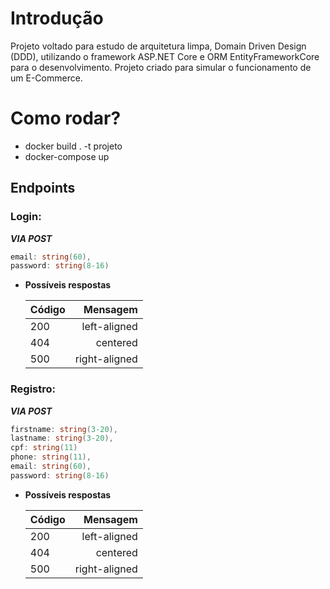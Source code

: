 # Introdução
Projeto voltado para estudo de arquitetura limpa, Domain Driven Design (DDD), utilizando o framework ASP.NET Core e ORM EntityFrameworkCore para o desenvolvimento. Projeto criado para simular o funcionamento de um E-Commerce.

# Como rodar?
- docker build . -t projeto
- docker-compose up

## Endpoints

### Login:
***VIA POST***
```csharp
email: string(60),
password: string(8-16)
```

- **Possíveis respostas** <br/>

  | Código   |      Mensagem      |
  |----------|-------------:|
  | 200 |  left-aligned |
  | 404 |    centered   |  
  | 500 | right-aligned | 

### Registro:
***VIA POST***
```csharp
firstname: string(3-20),
lastname: string(3-20),
cpf: string(11)
phone: string(11),
email: string(60),
password: string(8-16)
```
- **Possíveis respostas** <br/>

  | Código   |      Mensagem      |
  |----------|-------------:|
  | 200 |  left-aligned |
  | 404 |    centered   |  
  | 500 | right-aligned | 
